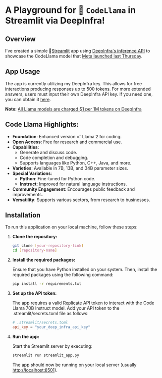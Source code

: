 # A Playground for 🦙 `CodeLlama` in Streamlit via DeepInfra! 



## Overview
I've created a simple 🎈[Streamlit](https://streamlit.io/) app using [DeepInfra's inference API](https://deepinfra.com/docs/advanced/openai_api) to showcase the CodeLlama model that [Meta launched last Thursday](https://about.fb.com/news/2023/08/code-llama-ai-for-coding/).



## App Usage
The app is currently utilizing my DeepInfra key. This allows for free interactions producing responses up to 500 tokens. For more extended answers, users must input their own DeepInfra API key. If you need one, you can obtain it [here](https://deepinfra.com/dash/api_keys).

**Note**: [All Llama models are charged $1 per 1M tokens on DeepInfra](https://deepinfra.com/pricing)

## Code Llama Highlights:

- **Foundation**: Enhanced version of Llama 2 for coding.
- **Open Access**: Free for research and commercial use.
- **Capabilities**:
  - Generate and discuss code.
  - Code completion and debugging.
  - Supports languages like Python, C++, Java, and more.
- **Varieties**: Available in 7B, 13B, and 34B parameter sizes.
- **Special Variations**:
  - **Python**: Fine-tuned for Python code.
  - **Instruct**: Improved for natural language instructions.
- **Community Engagement**: Encourages public feedback and improvements.
- **Versatility**: Supports various sectors, from research to businesses.



## Installation

To run this application on your local machine, follow these steps:

1. **Clone the repository:**

   ```bash
   git clone [your-repository-link]
   cd [repository-name]
   ```

2. **Install the required packages:**

   Ensure that you have Python installed on your system. Then, install the required packages using the following command:

   ```bash
   pip install -r requirements.txt
   ```

3. **Set up the API token:**

   The app requires a valid [Replicate](https://replicate.com/) API token to interact with the Code Llama 70B Instruct model. Add your API token to the .streamlit/secrets.toml file as follows:

   ```toml
   # .streamlit/secrets.toml
   api_key = "your_deep_infra_api_key"
   ```

4. **Run the app:**

   Start the Streamlit server by executing:

   ```bash
   streamlit run streamlit_app.py
   ```

   The app should now be running on your local server (usually <http://localhost:8501>).